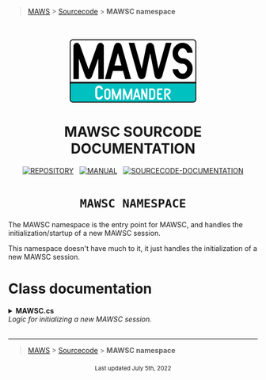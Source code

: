 ﻿> [MAWS][1] &gt; [Sourcecode][2] &gt;  **MAWSC namespace**

<br>
<br>
<div align="center">
  <img src="../../.github//Logos/maws-logo-commander-512x256.png" alt="MAWSC logo" width="256">
  <h1> 
    MAWSC SOURCODE DOCUMENTATION
  </h1>

  [![REPOSITORY](https://img.shields.io/badge/REPOSITORY-550055?style=for-the-badge)][1]&nbsp;&nbsp;&nbsp;[![MANUAL](https://img.shields.io/badge/MANUAL-550055?style=for-the-badge)][3]&nbsp;&nbsp;&nbsp;[![SOURCECODE-DOCUMENTATION](https://img.shields.io/badge/SOURCECODE%20DOCUMENTATION-8e008e?style=for-the-badge)][2]

</div>

<div align="center">

# **`MAWSC NAMESPACE`**

</div>

The MAWSC namespace is the entry point for MAWSC, and handles the initialization/startup of a new MAWSC session.

This namespace doesn't have much to it, it just handles the initialization of a new MAWSC session.

# Class documentation

<details>
<summary>
  <b>MAWSC.cs</b><br>
  <i>Logic for initializing a new MAWSC session.</i>
</summary>

This class has a single class, with a single method, that handels the initialization of a new MAWSC session. Most of the heavy lifting is done by other namespaces/classes/methods.

***

### `MawscInitializer()`
Initialize a new MAWSC session.

#### Operation
1. Clear the console.
2. Get the current MMddyy and HHmmss.
3. Verify the basic MAWSC requirements.
4. Load/set MAWSC settings for the session.
5. Verify the MAWSC framework, and resolve any issues.
6. Process the MAWSC Command/Action/Option.

#### Notes
* This class/method is designed to be pretty static, and rarely modified.
* **(2)** We get the date/timestamp at the start of the session, and use the same date/timestamp throughout the session. This way anything related to the specific session will be labeled as such.

***

</details>

<br>

***

> [MAWS][1] &gt; [Sourcecode][2] &gt;  **MAWSC namespace**

[1]: https://github.com/spectrum-health-systems/MAWSC
[2]: ../Sourcecode/MAWSC-Sourcecode.md
[3]: ../Manual/MAWSC-Manual.md

<div align="center">
  <sub>
    Last updated July 5th, 2022
  </sub>
<br>